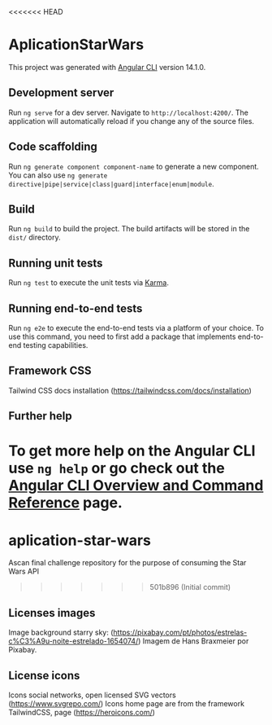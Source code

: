 <<<<<<< HEAD
# AplicationStarWars

This project was generated with [Angular CLI](https://github.com/angular/angular-cli) version 14.1.0.

## Development server

Run `ng serve` for a dev server. Navigate to `http://localhost:4200/`. The application will automatically reload if you change any of the source files.

## Code scaffolding

Run `ng generate component component-name` to generate a new component. You can also use `ng generate directive|pipe|service|class|guard|interface|enum|module`.

## Build

Run `ng build` to build the project. The build artifacts will be stored in the `dist/` directory.

## Running unit tests

Run `ng test` to execute the unit tests via [Karma](https://karma-runner.github.io).

## Running end-to-end tests

Run `ng e2e` to execute the end-to-end tests via a platform of your choice. To use this command, you need to first add a package that implements end-to-end testing capabilities.

## Framework CSS
Tailwind CSS docs installation (https://tailwindcss.com/docs/installation)

## Further help

To get more help on the Angular CLI use `ng help` or go check out the [Angular CLI Overview and Command Reference](https://angular.io/cli) page.
=======
# aplication-star-wars
Ascan final challenge repository for the purpose of consuming the Star Wars API
>>>>>>> 501b896 (Initial commit)

## Licenses images
 Image background starry sky: (https://pixabay.com/pt/photos/estrelas-c%C3%A9u-noite-estrelado-1654074/) Imagem de Hans Braxmeier por Pixabay.

## License icons 
 Icons social networks, open licensed SVG vectors (https://www.svgrepo.com/)
 Icons home page are from the framework TailwindCSS, page (https://heroicons.com/)